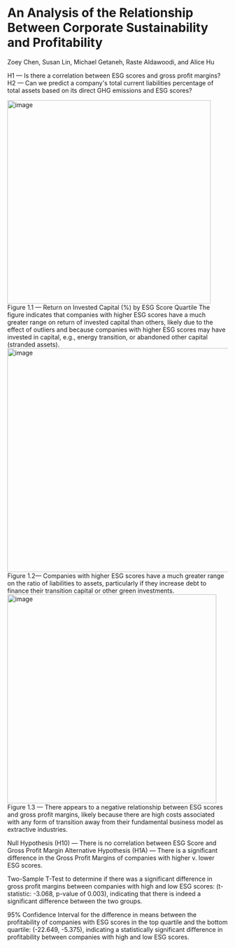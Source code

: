 # An Analysis of the Relationship Between Corporate Sustainability and Profitability
Zoey Chen, Susan Lin, Michael Getaneh, Raste Aldawoodi, and Alice Hu 

H1 — Is there a correlation between ESG scores and gross profit margins? 
H2 — Can we predict a company's total current liabilities percentage of total assets based on its direct GHG emissions and ESG scores? 

<img width="465" alt="image" src="https://github.com/zoeychenrui/CS-216-Project/assets/109533862/71868e06-7c52-4779-b758-c040a131ab79">
Figure 1.1 — Return on Invested Capital (%) by ESG Score Quartile 
The figure indicates that companies with higher ESG scores have a much greater range on return of invested capital than others, likely due to the effect of outliers and because companies with higher ESG scores may have invested in capital, e.g., energy transition, or abandoned other capital (stranded assets).

<img width="512" alt="image" src="https://github.com/zoeychenrui/CS-216-Project/assets/109533862/494a4cce-1d99-40dd-af9b-d235df91e3cb">
Figure 1.2— Companies with higher ESG scores have a much greater range on the ratio of liabilities to assets, particularly if they increase debt to finance their transition capital or other green investments. 

<img width="478" alt="image" src="https://github.com/zoeychenrui/CS-216-Project/assets/109533862/34bd50d5-5d3f-42a9-a640-be06c662466b">
Figure 1.3 — There appears to a negative relationship between ESG scores and gross profit margins, likely because there are high costs associated with any form of transition away from their fundamental business model as extractive industries. 

Null Hypothesis (H10) — There is no correlation between ESG Score and Gross Profit Margin
Alternative Hypothesis (H1A)  — There is a significant difference in the Gross Profit Margins of companies with higher v. lower ESG scores. 

Two-Sample T-Test to determine if there was a significant difference in gross profit margins between companies with high and low ESG scores: (t-statistic: -3.068, p-value of 0.003), indicating that there is indeed a significant difference between the two groups.

95% Confidence Interval for the difference in means between the profitability of companies with ESG scores in the top quartile and the bottom quartile: (-22.649, -5.375), indicating a statistically significant difference in profitability between companies with high and low ESG scores.




